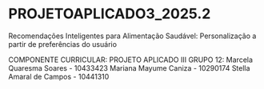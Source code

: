 # PROJETOAPLICADO3_2025.2


Recomendações Inteligentes para Alimentação Saudável: 
Personalização a partir de preferências do usuário








COMPONENTE CURRICULAR:
PROJETO APLICADO III
GRUPO 12:
Marcela Quaresma Soares - 10433423
Mariana Mayume Caniza - 10290174
Stella Amaral de Campos - 10441310 





